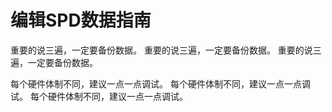 # 编辑SPD数据指南

重要的说三遍，一定要备份数据。
重要的说三遍，一定要备份数据。
重要的说三遍，一定要备份数据。

每个硬件体制不同，建议一点一点调试。
每个硬件体制不同，建议一点一点调试。
每个硬件体制不同，建议一点一点调试。